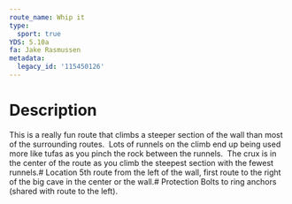 ```yaml
---
route_name: Whip it
type:
  sport: true
YDS: 5.10a
fa: Jake Rasmussen
metadata:
  legacy_id: '115450126'
---
```

# Description
This is a really fun route that climbs a steeper section of the wall than most of the surrounding routes.  Lots of runnels on the climb end up being used more like tufas as you pinch the rock between the runnels.  The crux is in the center of the route as you climb the steepest section with the fewest runnels.# Location
5th route from the left of the wall, first route to the right of the big cave in the center or the wall.# Protection
Bolts to ring anchors (shared with route to the left).